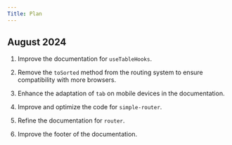```yaml
---
Title: Plan
---
```


## August 2024

1. Improve the documentation for `useTableHooks`.

2. Remove the `toSorted` method from the routing system to ensure compatibility with more browsers.

3. Enhance the adaptation of `tab` on mobile devices in the documentation.

4. Improve and optimize the code for `simple-router`.

5. Refine the documentation for `router`.

6. Improve the footer of the documentation.
